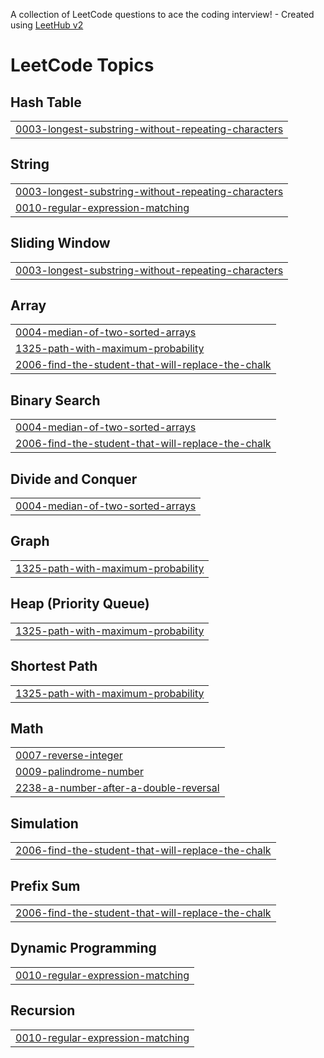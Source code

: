 A collection of LeetCode questions to ace the coding interview! - Created using [LeetHub v2](https://github.com/arunbhardwaj/LeetHub-2.0)
<!---LeetCode Topics Start-->
# LeetCode Topics
## Hash Table
|  |
| ------- |
| [0003-longest-substring-without-repeating-characters](https://github.com/Vasanth2400/Vasanth2400/tree/master/0003-longest-substring-without-repeating-characters) |
## String
|  |
| ------- |
| [0003-longest-substring-without-repeating-characters](https://github.com/Vasanth2400/Vasanth2400/tree/master/0003-longest-substring-without-repeating-characters) |
| [0010-regular-expression-matching](https://github.com/Vasanth2400/Vasanth2400/tree/master/0010-regular-expression-matching) |
## Sliding Window
|  |
| ------- |
| [0003-longest-substring-without-repeating-characters](https://github.com/Vasanth2400/Vasanth2400/tree/master/0003-longest-substring-without-repeating-characters) |
## Array
|  |
| ------- |
| [0004-median-of-two-sorted-arrays](https://github.com/Vasanth2400/Vasanth2400/tree/master/0004-median-of-two-sorted-arrays) |
| [1325-path-with-maximum-probability](https://github.com/Vasanth2400/Vasanth2400/tree/master/1325-path-with-maximum-probability) |
| [2006-find-the-student-that-will-replace-the-chalk](https://github.com/Vasanth2400/Vasanth2400/tree/master/2006-find-the-student-that-will-replace-the-chalk) |
## Binary Search
|  |
| ------- |
| [0004-median-of-two-sorted-arrays](https://github.com/Vasanth2400/Vasanth2400/tree/master/0004-median-of-two-sorted-arrays) |
| [2006-find-the-student-that-will-replace-the-chalk](https://github.com/Vasanth2400/Vasanth2400/tree/master/2006-find-the-student-that-will-replace-the-chalk) |
## Divide and Conquer
|  |
| ------- |
| [0004-median-of-two-sorted-arrays](https://github.com/Vasanth2400/Vasanth2400/tree/master/0004-median-of-two-sorted-arrays) |
## Graph
|  |
| ------- |
| [1325-path-with-maximum-probability](https://github.com/Vasanth2400/Vasanth2400/tree/master/1325-path-with-maximum-probability) |
## Heap (Priority Queue)
|  |
| ------- |
| [1325-path-with-maximum-probability](https://github.com/Vasanth2400/Vasanth2400/tree/master/1325-path-with-maximum-probability) |
## Shortest Path
|  |
| ------- |
| [1325-path-with-maximum-probability](https://github.com/Vasanth2400/Vasanth2400/tree/master/1325-path-with-maximum-probability) |
## Math
|  |
| ------- |
| [0007-reverse-integer](https://github.com/Vasanth2400/Vasanth2400/tree/master/0007-reverse-integer) |
| [0009-palindrome-number](https://github.com/Vasanth2400/Vasanth2400/tree/master/0009-palindrome-number) |
| [2238-a-number-after-a-double-reversal](https://github.com/Vasanth2400/Vasanth2400/tree/master/2238-a-number-after-a-double-reversal) |
## Simulation
|  |
| ------- |
| [2006-find-the-student-that-will-replace-the-chalk](https://github.com/Vasanth2400/Vasanth2400/tree/master/2006-find-the-student-that-will-replace-the-chalk) |
## Prefix Sum
|  |
| ------- |
| [2006-find-the-student-that-will-replace-the-chalk](https://github.com/Vasanth2400/Vasanth2400/tree/master/2006-find-the-student-that-will-replace-the-chalk) |
## Dynamic Programming
|  |
| ------- |
| [0010-regular-expression-matching](https://github.com/Vasanth2400/Vasanth2400/tree/master/0010-regular-expression-matching) |
## Recursion
|  |
| ------- |
| [0010-regular-expression-matching](https://github.com/Vasanth2400/Vasanth2400/tree/master/0010-regular-expression-matching) |
<!---LeetCode Topics End-->